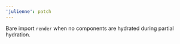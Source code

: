 ```yaml
---
'julienne': patch
---
```


Bare import `render` when no components are hydrated during partial hydration.
